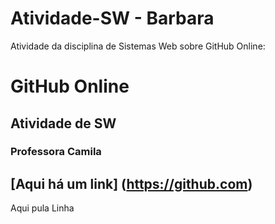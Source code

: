 # Atividade-SW - Barbara

Atividade da disciplina de Sistemas Web sobre GitHub Online:

# GitHub Online
## Atividade de SW
### Professora Camila

[Aqui há um link] (https://github.com)
---
Aqui pula Linha
